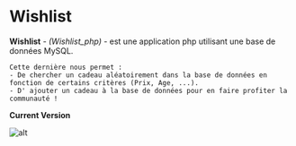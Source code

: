 # Wishlist

**Wishlist** - *(Wishlist_php)* - est une application php utilisant une base de données MySQL.
```
Cette dernière nous permet :
- De chercher un cadeau aléatoirement dans la base de données en fonction de certains critères (Prix, Age, ...).
- D' ajouter un cadeau à la base de données pour en faire profiter la communauté !
```

**Current Version**

![alt](https://github.com/jeanpruski/jeanpruski.github.io/blob/master/gif/wishlist.gif?raw=true)



